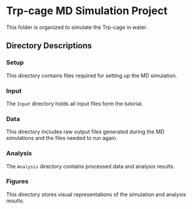 # Trp-cage MD Simulation Project

This folder is organized to simulate the Trp-cage in water.

## Directory Descriptions

### Setup

This directory contains files required for setting up the MD simulation.

### Input

The `Input` directory holds all input files form the tutorial.

### Data

This directory includes raw output files generated during the MD simulations and the files needed to run again.

### Analysis

The `Analysis` directory contains processed data and analysis results.

### Figures

This directory stores visual representations of the simulation and analysis results.